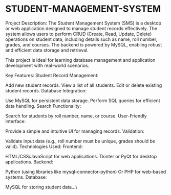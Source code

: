 # STUDENT-MANAGEMENT-SYSTEM
Project Description:
The Student Management System (SMS) is a desktop or web application designed to manage student records effectively. The system allows users to perform CRUD (Create, Read, Update, Delete) operations on student data, including details such as name, roll number, grades, and courses. The backend is powered by MySQL, enabling robust and efficient data storage and retrieval.

This project is ideal for learning database management and application development with real-world scenarios.

Key Features:
Student Record Management:

Add new student records.
View a list of all students.
Edit or delete existing student records.
Database Integration:

Use MySQL for persistent data storage.
Perform SQL queries for efficient data handling.
Search Functionality:

Search for students by roll number, name, or course.
User-Friendly Interface:

Provide a simple and intuitive UI for managing records.
Validation:

Validate input data (e.g., roll number must be unique, grades should be valid).
Technologies Used:
Frontend:

HTML/CSS/JavaScript for web applications.
Tkinter or PyQt for desktop applications.
Backend:

Python (using libraries like mysql-connector-python)
Or PHP for web-based systems.
Database:

MySQL for storing student data...\
